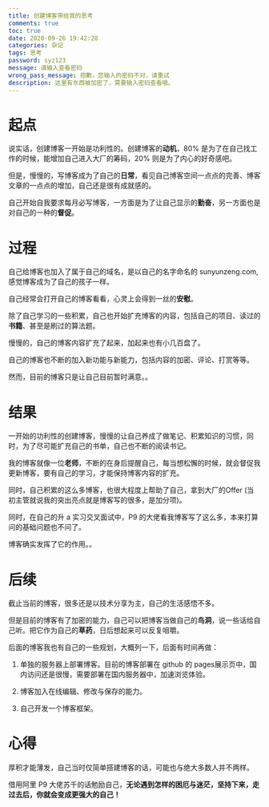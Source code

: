 ```yaml
---
title: 创建博客带给我的思考
comments: true
toc: true
date: 2020-09-26 19:42:28
categories: 杂记
tags: 思考
password: syz123
message: 请输入查看密码
wrong_pass_message: 抱歉，您输入的密码不对，请重试
description: 这里有东西被加密了，需要输入密码查看哦。
---
```


# 起点

说实话，创建博客一开始是功利性的。创建博客的**动机**，80% 是为了在自己找工作的时候，能增加自己进入大厂的筹码，20% 则是为了内心的好奇感吧。

但是，慢慢的，写博客成为了自己的**日常**，看见自己博客空间一点点的完善、博客文章的一点点的增加，自己还是很有成就感的。

自己开始自我要求每月必写博客，一方面是为了让自己显示的**勤奋**，另一方面也是对自己的一种的**督促**。

# 过程

自己给博客也加入了属于自己的域名，是以自己的名字命名的 sunyunzeng.com,感觉博客成为了自己的孩子一样。

自己经常会打开自己的博客看看，心灵上会得到一丝的**安慰**。

除了自己学习的一些积累，自己也开始扩充博客的内容，包括自己的项目、读过的**书籍**、甚至是刷过的算法题。

慢慢的，自己的博客内容扩充了起来，加起来也有小几百盘了。

自己的博客也不断的加入新功能与新能力，包括内容的加密、评论、打赏等等。

然而，目前的博客只是让自己目前暂时满意。。

# 结果

一开始的功利性的创建博客，慢慢的让自己养成了做笔记、积累知识的习惯，同时，为了尽可能扩充自己的书单，自己也不断的阅读书记。

我的博客就像一位**老师**，不断的在身后提醒自己，每当想松懈的时候，就会督促我更新博客，要有自己的学习，才能保持博客内容的扩充。

同时，自己积累的这么多博客，也很大程度上帮助了自己，拿到大厂的Offer (当初主管就说我的突出亮点就是博客写的很多，是加分项)。

同时，在自己的升 a 实习交叉面试中，P9 的大佬看我博客写了这么多，本来打算问的基础问题也不问了。

博客确实发挥了它的作用。。

# 后续

截止当前的博客，很多还是以技术分享为主，自己的生活感悟不多。

但是目前的博客有了加密的能力，自己可以把博客当做自己的**鸟洞**，说一些话给自己听。把它作为自己的**草药**，日后想起来可以反复咀嚼。

后面的博客我也有自己的一些规划，大概列一下，后面有时间再做：

1. 单独的服务器上部署博客。目前的博客部署在 github 的 pages展示页中，国内访问还是很慢，需要部署在国内服务器中，加速浏览体验。

2. 博客加入在线编辑、修改与保存的能力。

3. 自己开发一个博客框架。


# 心得

厚积才能薄发，自己当时仅简单搭建博客的话，可能也与绝大多数人并不两样。

借用阿里 P9 大佬苏千的话勉励自己，**无论遇到怎样的困厄与迷茫，坚持下来，走过去后，你就会变成更强大的自己！**
